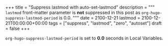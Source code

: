 +++
title = "Suppress lastmod with auto-set-lastmod"
description = """
  `lastmod` front-matter parameter is **not** suppressed in this post as
  `org-hugo-suppress-lastmod-period` is 0.0.
  """
date = 2100-12-21
lastmod = 2100-12-21T00:00:00+00:00
tags = ["suppress", "lastmod", "zero", "autoset"]
draft = false
+++

`org-hugo-suppress-lastmod-period` is set to **0.0** seconds in Local
Variables.
